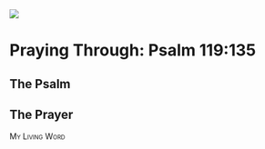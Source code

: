 <img class="intro-right" src="/images/art-paris-psalter.jpg">

<style>
  li {list-style-type: none;}
  p + ul {
    margin-top: -18px;
}
</style>

# Praying Through: Psalm 119:135

## The Psalm

## The Prayer

<div style="font-variant: small-caps;">
My Living Word
</div>
